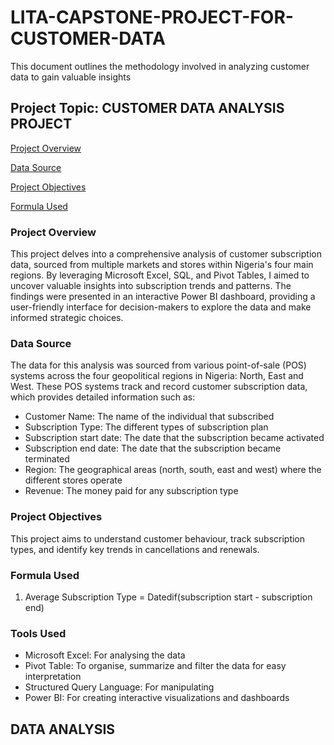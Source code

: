 # LITA-CAPSTONE-PROJECT-FOR-CUSTOMER-DATA
This document outlines the methodology involved in analyzing customer data to gain valuable insights
## Project Topic: CUSTOMER DATA ANALYSIS PROJECT

[Project Overview](#project-overview)

[Data Source](#data-source)

[Project Objectives](#project-objectives)

[Formula Used](#formula-used)

### Project Overview
This project delves into a comprehensive analysis of customer subscription data, sourced from multiple markets and stores within Nigeria's four main regions. By leveraging Microsoft Excel, SQL, and Pivot Tables, I aimed to uncover valuable insights into subscription trends and patterns. The findings were presented in an interactive Power BI dashboard, providing a user-friendly interface for decision-makers to explore the data and make informed strategic choices.

### Data Source
The data for this analysis was sourced from various point-of-sale (POS) systems across the four geopolitical regions in Nigeria: North, East and West. These POS systems track and record customer subscription data, which provides detailed information such as:
* Customer Name: The name of the individual that subscribed
* Subscription Type: The different types of subscription plan
* Subscription start date: The date that the subscription became activated 
* Subscription end date: The date that the subscription became terminated
* Region: The geographical areas (north, south, east and west) where the different stores operate
* Revenue: The money paid for any subscription type

### Project Objectives
This project aims to understand customer behaviour, track subscription types, and identify key trends in cancellations and renewals. 

### Formula Used
1. Average Subscription Type = Datedif(subscription start - subscription end)

### Tools Used
- Microsoft Excel: For analysing the data
- Pivot Table: To organise, summarize and filter the data for easy interpretation
- Structured Query Language: For manipulating 
- Power BI: For creating interactive visualizations and dashboards

## DATA ANALYSIS





